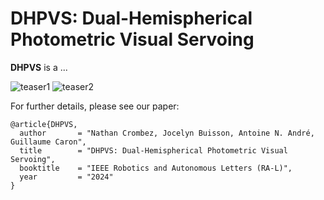 # DHPVS: Dual-Hemispherical Photometric Visual Servoing


**DHPVS** is a ...

![teaser1](img/teaser1.gif)
![teaser2](img/teaser2.gif)

For further details, please see our paper:
```
@article{DHPVS,
  author       = "Nathan Crombez, Jocelyn Buisson, Antoine N. André, Guillaume Caron", 
  title        = "DHPVS: Dual-Hemispherical Photometric Visual Servoing",
  booktitle    = "IEEE Robotics and Autonomous Letters (RA-L)",
  year         = "2024"
}
```
